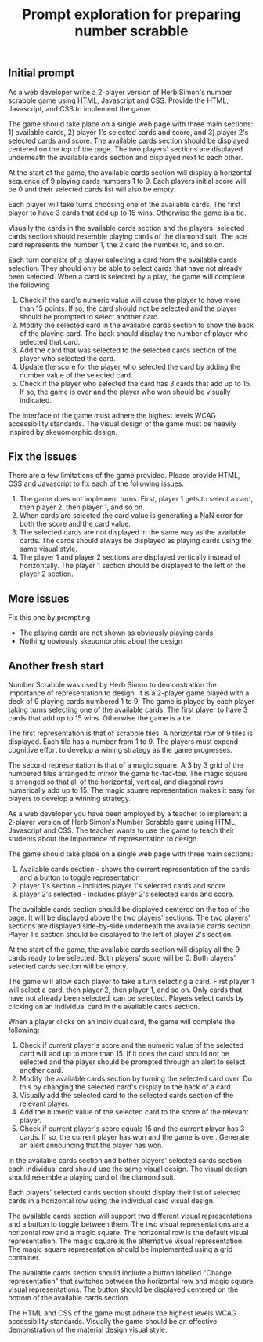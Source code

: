 ﻿---
title: Prompt exploration for preparing number scrabble
---
## Initial prompt

As a web developer write a 2-player version of Herb Simon's number scrabble game using HTML, Javascript and CSS.  Provide the HTML, Javascript, and CSS to implement the game. 

The game should take place on a single web page with three main sections: 1) available cards, 2) player 1's selected cards and score, and 3) player 2's selected cards and score. The available cards section should be displayed centered on the top of the page. The two players' sections are displayed underneath the available cards section and displayed next to each other.

At the start of the game, the available cards section will display a horizontal sequence of 9 playing cards numbers 1 to 9. Each players initial score will be 0 and their selected cards list will also be empty.

Each player will take turns choosing one of the available cards. The first player to have 3 cards that add up to 15 wins. Otherwise the game is a tie. 

Visually the cards in the available cards section and the players' selected cards section should resemble playing cards of the diamond suit. The ace card represents the number 1, the 2 card the number to, and so on. 

Each turn consists of a player selecting a card from the available cards selection. They should only be able to select cards that have not already been selected. When a card is selected by a play, the game will complete the following
1. Check if the card's numeric value will cause the player to have more than 15 points. If so, the card should not be selected and the player should be prompted to select another card.
2. Modify the selected card in the available cards section to show the back of the playing card. The back should display the number of player who selected that card.
3. Add the card that was selected to the selected cards section of the player who selected the card.
4. Update the score for the player who selected the card by adding the number value of the selected card.
5. Check if the player who selected the card has 3 cards that add up to 15. If so, the game is over and the player who won should be visually indicated.

The interface of the game must adhere the highest levels WCAG accessibility standards.  The visual design of the game must be heavily inspired by skeuomorphic design.

## Fix the issues 

There are a few limitations of the game provided. Please provide HTML, CSS and Javascript to fix each of the following issues. 

1. The game does not implement turns. First, player 1 gets to select a card, then player 2, then player 1, and so on.
2. When cards are selected the card value is generating a NaN error for both the score and the card value.
3. The selected cards are not displayed in the same way as the available cards. The cards should always be displayed as playing cards using the same visual style.
4. The player 1 and player 2 sections are displayed vertically instead of horizontally. The player 1 section should be displayed to the left of the player 2 section.

## More issues 



Fix this one by prompting
- The playing cards are not shown as obviously playing cards. 
- Nothing obviously skeuomorphic about the design


## Another fresh start 

Number Scrabble was used by Herb Simon to demonstration the importance of representation to design. It is a 2-player game played with a deck of 9 playing cards numbered 1 to 9. The game is played by each player taking turns selecting one of the available cards. The first player to have 3 cards that add up to 15 wins. Otherwise the game is a tie. 

The first representation is that of scrabble tiles. A horizontal row of 9 tiles is displayed. Each tile has a number from 1 to 9. The players must expend cognitive effort to develop a wining strategy as the game progresses.

The second representation is that of a magic square. A 3 by 3 grid of the numbered tiles arranged to mirror the game tic-tac-toe. The magic square is arranged so that all of the horizontal, vertical, and diagonal rows numerically add up to 15. The magic square representation makes it easy for players to develop a winning strategy.

As a web developer you have been employed by a teacher to implement a 2-player version of Herb Simon's Number Scrabble game using HTML, Javascript and CSS. The teacher wants to use the game to teach their students about the importance of representation to design.

The game should take place on a single web page with three main sections: 
1. Available cards section - shows the current representation of the cards and a button to toggle representation
2. player 1's section - includes player 1's selected cards and score
3. player 2's selected - includes player 2's selected cards and score. 

The available cards section should be displayed centered on the top of the page. It will be displayed above the two players' sections. The two players' sections are displayed side-by-side underneath the available cards section. Player 1's section should be displayed to the left of player 2's section.

At the start of the game, the available cards section will display all the 9 cards ready to be selected. Both players' score will be 0. Both players' selected cards section will be empty. 

The game will allow each player to take a turn selecting a card.  First player 1 will select a card, then player 2, then player 1, and so on.  Only cards that have not already been selected, can be selected. Players select cards by clicking on an individual card in the available cards section. 

When a player clicks on an individual card, the game will complete the following:
1. Check if current player's score and the numeric value of the selected card will add up to more than 15. If it does the card should not be selected and the player should be prompted through an alert to select another card.
2. Modify the available cards section by turning the selected card over. Do this by changing the selected card's display to the back of a card.
4. Visually add the selected card to the selected cards section of the relevant player.
5. Add the numeric value of the selected card to the score of the relevant player. 
6. Check if current player's score equals 15 and the current player has 3 cards. If so, the current player has won and the game is over. Generate an alert announcing that the player has won.

In the available cards section and bother players' selected cards section each individual card should use the same visual design. The visual design should resemble a playing card of the diamond suit. 

Each players' selected cards section should display their list of selected cards in a horizontal row using the individual card visual design.

The available cards section will support two different visual representations and a button to toggle between them. The two visual representations are a horizontal row and a magic square. The horizontal row is the default visual representation. The magic square is the alternative visual representation. The magic square representation should be implemented using a grid container.

The available cards section should include a button labelled "Change representation" that switches between the horizontal row and magic square visual representations. The button should be displayed centered on the bottom of the available cards section. 

The HTML and CSS of the game must adhere the highest levels WCAG accessibility standards.  Visually the game should be an effective demonstration of the material design visual style.